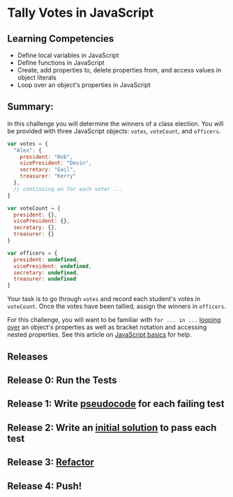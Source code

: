# Tally Votes in JavaScript

## Learning Competencies
- Define local variables in JavaScript
- Define functions in JavaScript
- Create, add properties to, delete properties from, and access values in object literals
- Loop over an object's properties in JavaScript

## Summary:

In this challenge you will determine the winners of a class election.  You will be provided with three JavaScript objects: `votes`, `voteCount`, and `officers`.

```javascript
var votes = {
  "Alex": {
    president: "Bob",
    vicePresident: "Devin",
    secretary: "Gail",
    treasurer: "Kerry"
  },
  // continuing on for each voter ...
}

var voteCount = {
  president: {},
  vicePresident: {},
  secretary: {},
  treasurer: {}
}

var officers = {
  president: undefined,
  vicePresident: undefined,
  secretary: undefined,
  treasurer: undefined
}
```

Your task is to go through `votes` and record each student's votes in `voteCount`. Once the votes have been tallied, assign the winners in `officers`.

For this challenge, you will want to be familiar with `for ... in ...` [looping over](http://stackoverflow.com/questions/921789/how-to-loop-through-javascript-object-literal-with-objects-as-members) an object's properties as well as bracket notation and accessing nested properties. See this article on [JavaScript basics](http://www.sitepoint.com/back-to-basics-javascript-object-syntax/) for help.

## Releases

## Release 0: Run the Tests

## Release 1: Write [pseudocode](https://github.com/dev-academy-phase0/phase-0-handbook/blob/master/coding-references/pseudocode.md) for each failing test

## Release 2: Write an [initial solution](https://github.com/dev-academy-phase0/phase-0-handbook/blob/master/coding-references/initial-solution.md) to pass each test

## Release 3: [Refactor](https://github.com/dev-academy-phase0/phase-0-handbook/blob/master/coding-references/refactoring.md)

## Release 4: Push!
